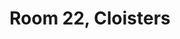 ---
basin: En-Suite
cudn: true
floor: Second
grade: 7
images: []
living_room: 'No'
location: Cloisters
name: '22'
network: Wired and Wireless
title: Room 22, Cloisters
---